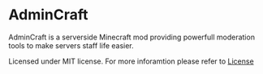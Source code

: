 # AdminCraft
AdminCraft is a serverside Minecraft mod providing powerfull moderation tools to make servers staff life easier.

Licensed under MIT license. For more inforamtion please refer to [License](./LICENSE.md)


